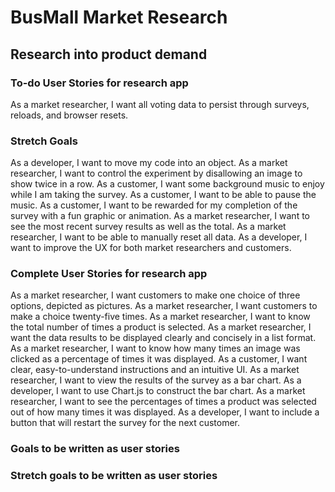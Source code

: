 # BusMall Market Research
## Research into product demand
### To-do User Stories for research app
As a market researcher, I want all voting data to persist through surveys, reloads, and browser resets.

### Stretch Goals
As a developer, I want to move my code into an object.
As a market researcher, I want to control the experiment by disallowing an image to show twice in a row.
As a customer, I want some background music to enjoy while I am taking the survey.
As a customer, I want to be able to pause the music.
As a customer, I want to be rewarded for my completion of the survey with a fun graphic or animation.
As a market researcher, I want to see the most recent survey results as well as the total.
As a market researcher, I want to be able to manually reset all data.
As a developer, I want to improve the UX for both market researchers and customers.

### Complete User Stories for research app
As a market researcher, I want customers to make one choice of three options, depicted as pictures.
As a market researcher, I want customers to make a choice twenty-five times.
As a market researcher, I want to know the total number of times a product is selected.
As a market researcher, I want the data results to be displayed clearly and concisely in a list format.
As a market researcher, I want to know how many times an image was clicked as a percentage of times it was displayed.
As a customer, I want clear, easy-to-understand instructions and an intuitive UI.
As a market researcher, I want to view the results of the survey as a bar chart.
As a developer, I want to use Chart.js to construct the bar chart.
As a market researcher, I want to see the percentages of times a product was selected out of how many times it was displayed.
As a developer, I want to include a button that will restart the survey for the next customer.

### Goals to be written as user stories

### Stretch goals to be written as user stories
